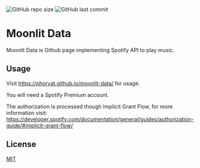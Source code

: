 
<img alt="GitHub repo size" src="https://img.shields.io/github/repo-size/phorvat/moonlit-data">
<img alt="GitHub last commit" src="https://img.shields.io/github/last-commit/phorvat/moonlit-data">

# Moonlit Data

Moonlit Data is Github page implementing Spotify API to play music.

## Usage


Visit  <a href="https://phorvat.github.io/moonlit-data/"  style="font-weight: bold; ">https://phorvat.github.io/moonlit-data/</a> for usage.

You will need a Spotify Premium account.

The authorization is processed though Implicit Grant Flow, for more information visit:
<a href="https://developer.spotify.com/documentation/general/guides/authorization-guide/#implicit-grant-flow">https://developer.spotify.com/documentation/general/guides/authorization-guide/#implicit-grant-flow/</a>


## License
[MIT](https://choosealicense.com/licenses/mit/)